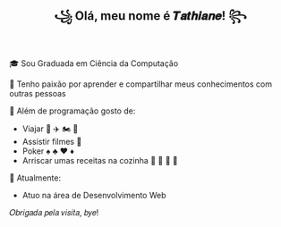 <h2 align="center"> ꧁ Olá, meu nome é 𝑻𝒂𝒕𝒉𝒊𝒂𝒏𝒆! ꧂ </h2>

<br/>

🎓 Sou Graduada em Ciência da Computação

💜 Tenho paixão por aprender e compartilhar meus conhecimentos com outras pessoas

🎀 Além de programação gosto de: 
 - Viajar 🚗 ✈️ 🏍️ 🚌 
 - Assistir filmes 🎥 
 - Poker ♠ ♣ ♥ ♦
 - Arriscar umas receitas na cozinha 🍰 🍕 🍔 🍮

📅 Atualmente:
  - Atuo na área de Desenvolvimento Web

𝑂𝑏𝑟𝑖𝑔𝑎𝑑𝑎 𝑝𝑒𝑙𝑎 𝑣𝑖𝑠𝑖𝑡𝑎, 𝑏𝑦𝑒!

<!--
**Trsouza/Trsouza** is a ✨ _special_ ✨ repository because its `README.md` (this file) appears on your GitHub profile.

Here are some ideas to get you started:

- 🔭 I’m currently working on ...
- 🌱 I’m currently learning ...
- 👯 I’m looking to collaborate on ...
- 🤔 I’m looking for help with ...
- 💬 Ask me about ...
- 📫 How to reach me: ...
- 😄 Pronouns: ...
- ⚡ Fun fact: ...
-->
